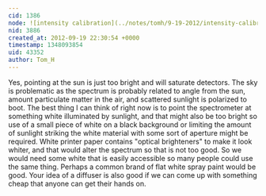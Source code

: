 ```yaml
---
cid: 1386
node: ![intensity calibration](../notes/tomh/9-19-2012/intensity-calibration)
nid: 3886
created_at: 2012-09-19 22:30:54 +0000
timestamp: 1348093854
uid: 43352
author: Tom_H
---
```


Yes, pointing at the sun is just too bright and will saturate detectors. The sky is problematic as the spectrum is probably related to angle from the sun, amount particulate matter in the air, and scattered sunlight is polarized to boot.  The best thing I can think of right now is to point the spectrometer at something white illuminated by sunlight, and that might also be too bright so use of a small piece of white on a black background or limiting the amount of sunlight striking the white material with some sort of aperture might be required.
White  printer paper contains "optical brighteners" to make it look whiter, and that would alter the spectrum so that is not too good.  So we would need some white that is easily accessible so many people could use the same thing.  Perhaps a common brand of flat white spray paint would be good.  Your idea of a diffuser is also good if we can come up with something cheap that anyone can get their hands on.